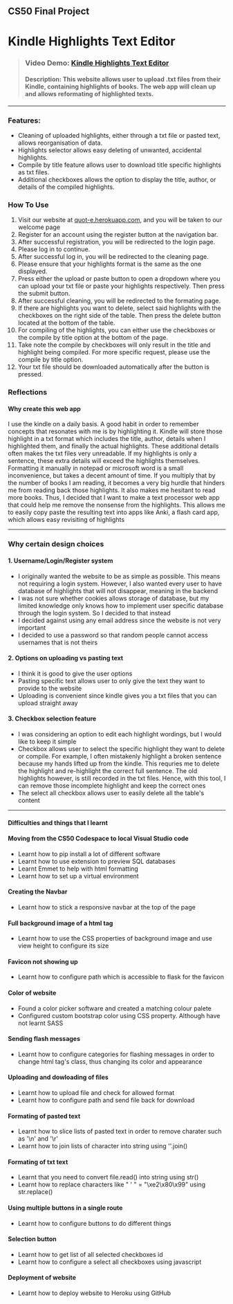## CS50 Final Project

# Kindle Highlights Text Editor
>### Video Demo: [Kindle Highlights Text Editor]()
>#### Description: This website allows user to upload .txt files from their Kindle, containing highlights of books. The web app will clean up and allows reformating of highlighted texts.
***
### Features:
- Cleaning of uploaded highlights, either through a txt file or pasted text, allows reorganisation of data.
- Highlights selector allows easy deleting of unwanted, accidental highlights.
- Compile by title feature allows user to download title specific highlights as txt files.
- Additional checkboxes allows the option to display the title, author, or details of the compiled highlights.

### How To Use
1. Visit our website at [quot-e.herokuapp.com](https://quot-e.herokuapp.com/), and you will be taken to our welcome page
2. Register for an account using the register button at the navigation bar.
3. After successful registration, you will be redirected to the login page. 
4. Please log in to continue.
5. After successful log in, you will be redirected to the cleaning page.
6. Please ensure that your highlights format is the same as the one displayed.
7. Press either the upload or paste button to open a dropdown where you can upload your txt file or paste your highlights respectively. Then press the submit button.
8. After successful cleaning, you will be redirected to the formating page.
9. If there are highlights you want to delete, select said highlights with the checkboxes on the right side of the table. Then press the delete button located at the bottom of the table. 
10. For compiling of the highlights, you can either use the checkboxes or the compile by title option at the bottom of the page. 
11. Take note the compile by checkboxes will only result in the title and highlight being compiled. For more specific request, please use the compile by title option.
12. Your txt file should be downloaded automatically after the button is pressed.

### Reflections
#### Why create this web app
I use the kindle on a daily basis. A good habit in order to remember concepts that resonates with me is by highlighting it. Kindle will store those highlight in a txt format which includes the title, author, details when I highlighted them, and finally the actual highlights. These additional details often makes the txt files very unreadable. If my highlights is only a sentence, these extra details will exceed the highlights themselves. Formatting it manually in notepad or microsoft word is a small inconvenience, but takes a decent amount of time. If you multiply that by the number of books I am reading, it becomes a very big hurdle that hinders me from reading back those highlights. It also makes me hesitant to read more books. Thus, I decided that I want to make a text processor web app that could help me remove the nonsense from the highlights. This allows me to easily copy paste the resulting text into apps like Anki, a flash card app, which allows easy revisiting of highlights

---

### Why certain design choices
#### 1. Username/Login/Register system
- I originally wanted the website to be as simple as possible. This means not requiring a login system. However, I also wanted every user to have database of highlights that will not disappear, meaning in the backend
- I was not sure whether cookies allows storage of database, but my limited knowledge only knows how to implement user specific database through the login system. So I decided to that instead
- I decided against using any email address since the website is not very important
- I decided to use a password so that random people cannot access usernames that is not theirs

#### 2. Options on uploading vs pasting text
- I think it is good to give the user options
- Pasting specific text allows user to only give the text they want to provide to the website
- Uploading is convenient since kindle gives you a txt files that you can upload straight away

#### 3. Checkbox selection feature
- I was considering an option to edit each highlight wordings, but I would like to keep it simple
- Checkbox allows user to select the specific highlight they want to delete or compile. For example, I often mistakenly highlight a broken sentence because my hands lifted up from the kindle. This requries me to delete the highlight and re-highlight the correct full sentence. The old highlights however, is still recorded in the txt files. Hence, with this tool, I can remove those incomplete highlight and keep the correct ones
- The select all checkbox allows user to easily delete all the table's content

---

#### Difficulties and things that I learnt
#### Moving from the CS50 Codespace to local Visual Studio code
- Learnt how to pip install a lot of different software
- Learnt how to use extension to preview SQL databases
- Learnt Emmet to help with html formatting
- Learnt how to set up a virtual environment

#### Creating the Navbar
- Learnt how to stick a responsive navbar at the top of the page

#### Full background image of a html tag
- Learnt how to use the CSS properties of background image and use view height to configure its size

#### Favicon not showing up
- Learnt how to configure path which is accessible to flask for the favicon

#### Color of website
- Found a color picker software and created a matching colour palete
- Configured custom bootstrap color using CSS property. Although have not learnt SASS

#### Sending flash messages
- Learnt how to configure categories for flashing messages in order to change html tag's class, thus changing its color and appearance

#### Uploading and dowloading of files
- Learnt how to upload file and check for allowed format
- Learnt how to configure path and send file back for download

#### Formating of pasted text
- Learnt how to slice lists of pasted text in order to remove charater such as '\n' and '\r'
- Learnt how to join lists of character into string using ''.join()

#### Formating of txt text
- Learnt that you need to convert file.read() into string using str()
- Learnt how to replace characters like " ' " = "\xe2\x80\x99" using str.replace()

#### Using multiple buttons in a single route
- Learnt how to configure buttons to do different things

#### Selection button
- Learnt how to get list of all selected checkboxes id
- Learnt how to configure a select all checkboxes using javascript

#### Deployment of website
- Learnt how to deploy website to Heroku using GitHub
